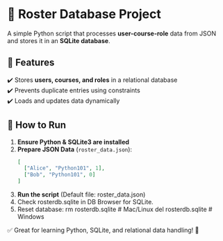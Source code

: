 # 📌 Roster Database Project  

A simple Python script that processes **user-course-role** data from JSON and stores it in an **SQLite database**.  

## 🔹 Features  
✔️ Stores **users, courses, and roles** in a relational database  
✔️ Prevents duplicate entries using constraints  
✔️ Loads and updates data dynamically  

## 🚀 How to Run  

1. **Ensure Python & SQLite3 are installed**  
2. **Prepare JSON Data** (`roster_data.json`):
   ```json
   [
     ["Alice", "Python101", 1],
     ["Bob", "Python101", 0]
   ]

3. **Run the script**
(Default file: roster_data.json)
4. Check rosterdb.sqlite in DB Browser for SQLite.
5. Reset database:
   rm rosterdb.sqlite  # Mac/Linux
   del rosterdb.sqlite  # Windows


✅ Great for learning Python, SQLite, and relational data handling! 🚀
